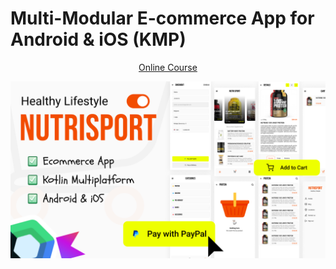 # Multi-Modular E-commerce App for Android & iOS (KMP) 
<p align="center">
  <a href="https://stevdza-san.com/p/ecommerce-kmp-app-firebase-masterclass" align="center">Online Course</a>
</p>
<p align="center">
  <img src="ASSETS/thumbnail.png" href="">
</p>
